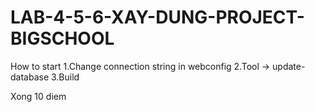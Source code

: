 # LAB-4-5-6-XAY-DUNG-PROJECT-BIGSCHOOL

How to start
1.Change connection string in webconfig
2.Tool -> update-database
3.Build

Xong 10 diem

